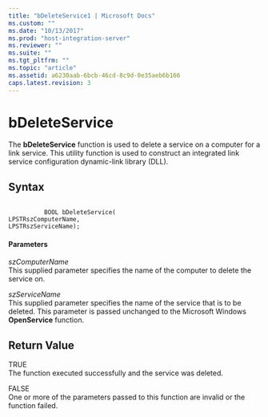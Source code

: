 ```yaml
---
title: "bDeleteService1 | Microsoft Docs"
ms.custom: ""
ms.date: "10/13/2017"
ms.prod: "host-integration-server"
ms.reviewer: ""
ms.suite: ""
ms.tgt_pltfrm: ""
ms.topic: "article"
ms.assetid: a6230aab-6bcb-46cd-8c9d-0e35aeb6b166
caps.latest.revision: 3
---
```

# bDeleteService
The **bDeleteService** function is used to delete a service on a computer for a link service. This utility function is used to construct an integrated link service configuration dynamic-link library (DLL).  
  
## Syntax  
  
```  
  
          BOOL bDeleteService(   
LPSTRszComputerName,  
LPSTRszServiceName);  
```  
  
#### Parameters  
 *szComputerName*  
 This supplied parameter specifies the name of the computer to delete the service on.  
  
 *szServiceName*  
 This supplied parameter specifies the name of the service that is to be deleted. This parameter is passed unchanged to the Microsoft Windows **OpenService**  function.  
  
## Return Value  
 TRUE  
 The function executed successfully and the service was deleted.  
  
 FALSE  
 One or more of the parameters passed to this function are invalid or the function failed.